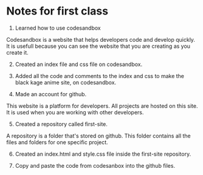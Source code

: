 # Notes for first class

1. Learned how to use codesandbox

  Codesandbox is a website that helps developers code and develop quickly.
  It is usefull because you can see the website that you are creating as you create it.

2. Created an index file and css file on codesandbox.

3. Added all the code and comments to the index and css to make the black kage anime site, on codesandbox.

4. Made an account for github.
  
  This website is a platform for developers. All projects are hosted on this site.
  It is used when you are working with other developers.
  
5. Created a repository called first-site.

  A repository is a folder that's stored on github.
  This folder contains all the files and folders for one specific project.
  
6. Created an index.html and style.css file inside the first-site repository.

7. Copy and paste the code from codesanbox into the github files.
  
